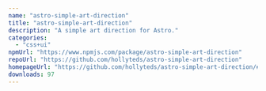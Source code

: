 ```yaml
---
name: "astro-simple-art-direction"
title: "astro-simple-art-direction"
description: "A simple art direction for Astro."
categories:
  - "css+ui"
npmUrl: "https://www.npmjs.com/package/astro-simple-art-direction"
repoUrl: "https://github.com/hollyteds/astro-simple-art-direction"
homepageUrl: "https://github.com/hollyteds/astro-simple-art-direction/#readme"
downloads: 97
---
```

